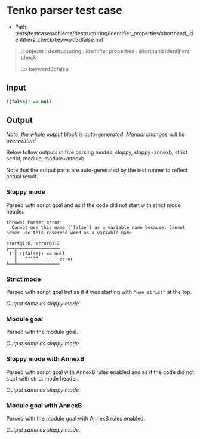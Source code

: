 # Tenko parser test case

- Path: tests/testcases/objects/destructuring/identifier_properties/shorthand_identifiers_check/keyword3dfalse.md

> :: objects : destructuring : identifier properties : shorthand identifiers check
>
> ::> keyword3dfalse

## Input

`````js
({false}) => null
`````

## Output

_Note: the whole output block is auto-generated. Manual changes will be overwritten!_

Below follow outputs in five parsing modes: sloppy, sloppy+annexb, strict script, module, module+annexb.

Note that the output parts are auto-generated by the test runner to reflect actual result.

### Sloppy mode

Parsed with script goal and as if the code did not start with strict mode header.

`````
throws: Parser error!
  Cannot use this name (`false`) as a variable name because: Cannot never use this reserved word as a variable name

start@1:0, error@1:2
╔══╦════════════════
 1 ║ ({false}) => null
   ║   ^^^^^------- error
╚══╩════════════════

`````

### Strict mode

Parsed with script goal but as if it was starting with `"use strict"` at the top.

_Output same as sloppy mode._

### Module goal

Parsed with the module goal.

_Output same as sloppy mode._

### Sloppy mode with AnnexB

Parsed with script goal with AnnexB rules enabled and as if the code did not start with strict mode header.

_Output same as sloppy mode._

### Module goal with AnnexB

Parsed with the module goal with AnnexB rules enabled.

_Output same as sloppy mode._
